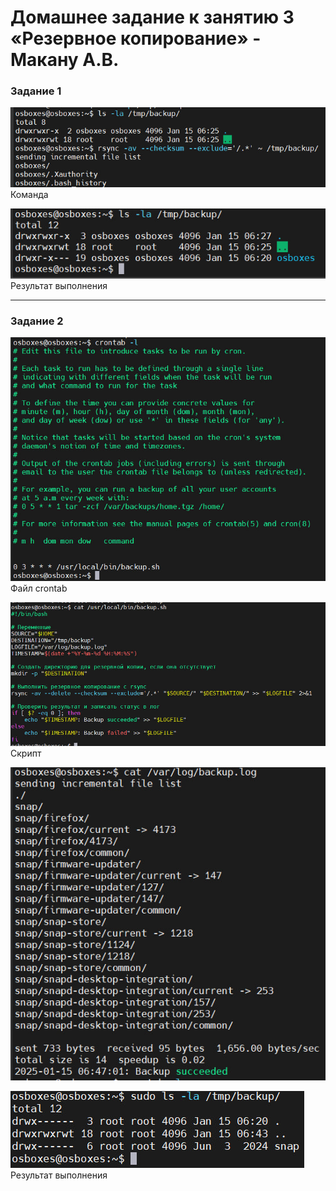 # Домашнее задание к занятию 3 «Резервное копирование» - Макану А.В.


### Задание 1

![Задание 1](img/task1-command.jpg)
Команда

![Задание 1](img/task1-result.jpg)
Результат выполнения

---

### Задание 2

![Задание 2](img/task2-crontab.jpg)
Файл crontab

![Задание 2](img/task2-script.jpg)
Скрипт

![Задание 2](img/task2-backup.jpg)

![Задание 2](img/task2-backup-result.jpg)
Результат выполнения